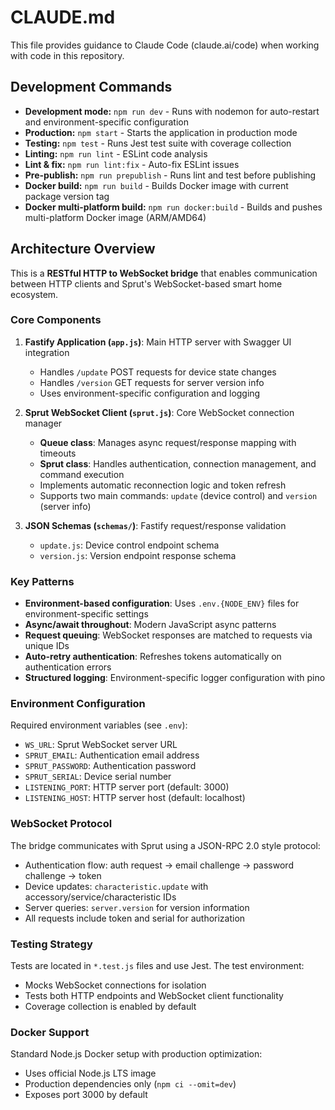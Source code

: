 # CLAUDE.md

This file provides guidance to Claude Code (claude.ai/code) when working with code in this repository.

## Development Commands

- **Development mode:** `npm run dev` - Runs with nodemon for auto-restart and environment-specific configuration
- **Production:** `npm start` - Starts the application in production mode
- **Testing:** `npm test` - Runs Jest test suite with coverage collection
- **Linting:** `npm run lint` - ESLint code analysis
- **Lint & fix:** `npm run lint:fix` - Auto-fix ESLint issues
- **Pre-publish:** `npm run prepublish` - Runs lint and test before publishing
- **Docker build:** `npm run build` - Builds Docker image with current package version tag
- **Docker multi-platform build:** `npm run docker:build` - Builds and pushes multi-platform Docker image (ARM/AMD64)

## Architecture Overview

This is a **RESTful HTTP to WebSocket bridge** that enables communication between HTTP clients and Sprut's WebSocket-based smart home ecosystem.

### Core Components

1. **Fastify Application (`app.js`)**: Main HTTP server with Swagger UI integration
   - Handles `/update` POST requests for device state changes
   - Handles `/version` GET requests for server version info
   - Uses environment-specific configuration and logging

2. **Sprut WebSocket Client (`sprut.js`)**: Core WebSocket connection manager
   - **Queue class**: Manages async request/response mapping with timeouts
   - **Sprut class**: Handles authentication, connection management, and command execution
   - Implements automatic reconnection logic and token refresh
   - Supports two main commands: `update` (device control) and `version` (server info)

3. **JSON Schemas (`schemas/`)**: Fastify request/response validation
   - `update.js`: Device control endpoint schema
   - `version.js`: Version endpoint response schema

### Key Patterns

- **Environment-based configuration**: Uses `.env.{NODE_ENV}` files for environment-specific settings
- **Async/await throughout**: Modern JavaScript async patterns
- **Request queuing**: WebSocket responses are matched to requests via unique IDs
- **Auto-retry authentication**: Refreshes tokens automatically on authentication errors
- **Structured logging**: Environment-specific logger configuration with pino

### Environment Configuration

Required environment variables (see `.env`):
- `WS_URL`: Sprut WebSocket server URL
- `SPRUT_EMAIL`: Authentication email address
- `SPRUT_PASSWORD`: Authentication password
- `SPRUT_SERIAL`: Device serial number
- `LISTENING_PORT`: HTTP server port (default: 3000)
- `LISTENING_HOST`: HTTP server host (default: localhost)

### WebSocket Protocol

The bridge communicates with Sprut using a JSON-RPC 2.0 style protocol:
- Authentication flow: auth request → email challenge → password challenge → token
- Device updates: `characteristic.update` with accessory/service/characteristic IDs
- Server queries: `server.version` for version information
- All requests include token and serial for authorization

### Testing Strategy

Tests are located in `*.test.js` files and use Jest. The test environment:
- Mocks WebSocket connections for isolation
- Tests both HTTP endpoints and WebSocket client functionality
- Coverage collection is enabled by default

### Docker Support

Standard Node.js Docker setup with production optimization:
- Uses official Node.js LTS image
- Production dependencies only (`npm ci --omit=dev`)
- Exposes port 3000 by default